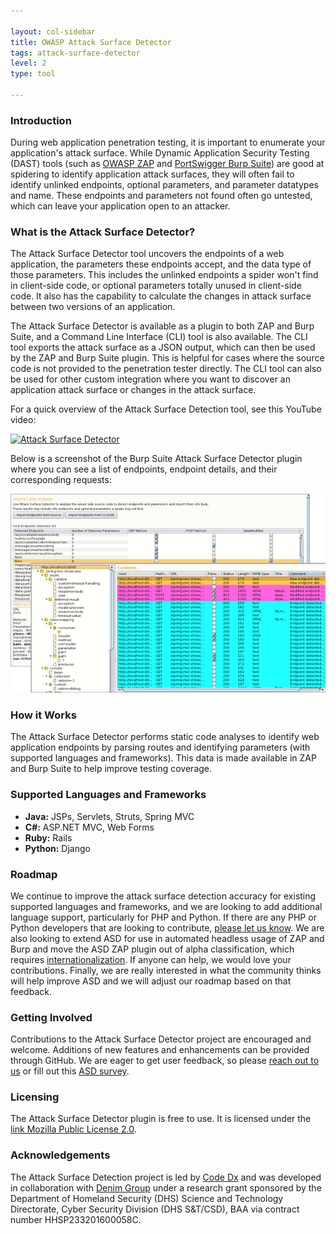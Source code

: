 ```yaml
---

layout: col-sidebar
title: OWASP Attack Surface Detector
tags: attack-surface-detector
level: 2
type: tool

---
```


### Introduction
During web application penetration testing, it is important to enumerate your application's attack surface. While Dynamic Application Security Testing (DAST) tools (such as [OWASP ZAP](https://www2.owasp.org/www-project-zap/) and [PortSwigger Burp Suite](https://portswigger.net/)) are good at spidering to identify application attack surfaces, they will often fail to identify unlinked endpoints, optional parameters, and parameter datatypes and name. These endpoints and parameters not found often go untested, which can leave your application open to an attacker.

### What is the Attack Surface Detector?
The Attack Surface Detector tool uncovers the endpoints of a web application, the parameters these endpoints accept, and the data type of those parameters. This includes the unlinked endpoints a spider won't find in client-side code, or optional parameters totally unused in client-side code. It also has the capability to calculate the changes in attack surface between two versions of an application.

The Attack Surface Detector is available as a plugin to both ZAP and Burp Suite, and a Command Line Interface (CLI) tool is also available. The CLI tool exports the attack surface as a JSON output, which can then be used by the ZAP and Burp Suite plugin. This is helpful for cases where the source code is not provided to the penetration tester directly. The CLI tool can also be used for other custom integration where you want to discover an application attack surface or changes in the attack surface.

For a quick overview of the Attack Surface Detection tool, see this YouTube video:

[![Attack Surface Detector](https://img.youtube.com/vi/jUUJNRcmqwI/0.jpg)](https://www.youtube.com/watch?v=jUUJNRcmqwI)


Below is a screenshot of the Burp Suite Attack Surface Detector plugin where you can see a list of endpoints, endpoint details, and their corresponding requests:

![ASD Screenshot](assets/images/ASD-Endpoint-Screens.png)

### How it Works
The Attack Surface Detector performs static code analyses to identify web application endpoints by parsing routes and identifying parameters (with supported languages and frameworks). This data is made available in ZAP and Burp Suite to help improve testing coverage.

### Supported Languages and Frameworks

* **Java:**	JSPs, Servlets, Struts, Spring MVC
* **C#:**	ASP.NET MVC, Web Forms
* **Ruby:**	Rails
* **Python:**	Django

### Roadmap
We continue to improve the attack surface detection accuracy for existing supported languages and frameworks, and we are looking to add additional language support, particularly for PHP and Python. If there are any PHP or Python developers that are looking to contribute, [please let us know](mailto:info@codedx.com).
We are also looking to extend ASD for use in automated headless usage of ZAP and Burp and move the ASD ZAP plugin out of alpha classification, which requires [internationalization](https://github.com/zaproxy/zap-extensions/wiki/AddOnsBeta). If anyone can help, we would love your contributions.
Finally, we are really interested in what the community thinks will help improve ASD and we will adjust our roadmap based on that feedback.

### Getting Involved
Contributions to the Attack Surface Detector project are encouraged and welcome. Additions of new features and enhancements can be provided through GitHub. We are eager to get user feedback, so please [reach out to us](mailto:info@codedx.com) or fill out this [ASD survey](https://www.surveymonkey.com/r/D2N87GB).

### Licensing
The Attack Surface Detector plugin is free to use. It is licensed under the [link Mozilla Public License 2.0](https://www.mozilla.org/en-US/MPL/2.0/).

### Acknowledgements
The Attack Surface Detection project is led by [Code Dx](https://codedx.com/) and was developed in collaboration with [Denim Group](https://www.denimgroup.com/) under a research grant sponsored by the Department of Homeland Security (DHS) Science and Technology Directorate, Cyber Security Division (DHS S&T/CSD), BAA via contract number HHSP233201600058C.
